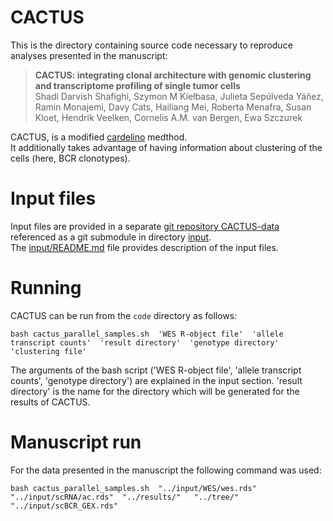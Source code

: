 # CACTUS

This is the directory containing source code necessary to reproduce analyses presented in the manuscript:  

> **CACTUS: integrating clonal architecture with genomic clustering and transcriptome profiling of single tumor cells**  
> Shadi Darvish Shafighi, Szymon M Kiełbasa, Julieta Sepúlveda Yáñez, Ramin Monajemi, Davy Cats, Hailiang Mei, Roberta Menafra, Susan Kloet, Hendrik Veelken, Cornelis A.M. van Bergen, Ewa Szczurek

CACTUS, is a modified [cardelino](https://github.com/single-cell-genetics/cardelino) medthod.  
It additionally takes advantage of having information about clustering of the cells (here, BCR clonotypes).  

# Input files

Input files are provided in a separate [git repository CACTUS-data](https://github.com/LUMC/CACTUS-data) referenced as a git submodule in directory [input](input).  
The [input/README.md](input/README.md) file provides description of the input files.

# Running

CACTUS can be run from the `code` directory as follows:

```
bash cactus_parallel_samples.sh  'WES R-object file'  'allele transcript counts'  'result directory'  'genotype directory' 'clustering file'
```

The arguments of the bash script ('WES R-object file', 'allele transcript counts', 'genotype directory')  are explained in the input section. 'result directory' is the name for the directory which will be generated for the results of CACTUS.

# Manuscript run

For the data presented in the manuscript the following command was used:

```
bash cactus_parallel_samples.sh  "../input/WES/wes.rds"  "../input/scRNA/ac.rds"  "../results/"   "../tree/"  "../input/scBCR_GEX.rds"
```
